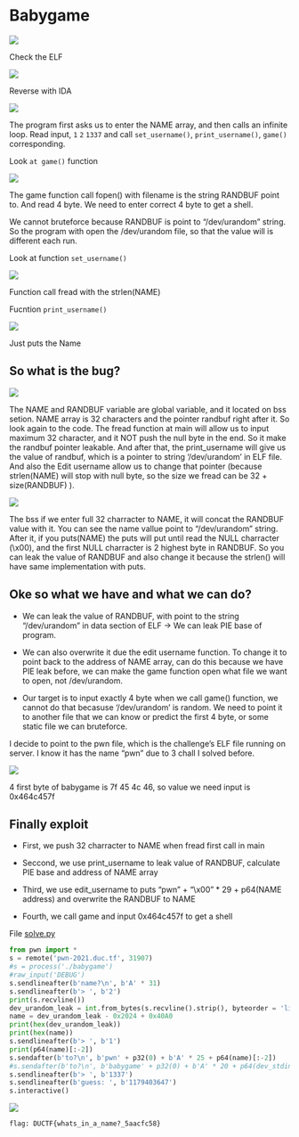 # Babygame

![](/2021/DownUnderCTF2021/Babygame/images/1.png)

Check the ELF

![](/2021/DownUnderCTF2021/Babygame/images/2.png)

Reverse with IDA

![](/2021/DownUnderCTF2021/Babygame/images/3.png)

The program first asks us to enter the NAME array, and then calls an infinite loop. Read input, `1` `2` `1337` and call `set_username()`, `print_username()`, `game()` corresponding.

Look `at game()` function

![](/2021/DownUnderCTF2021/Babygame/images/4.png)

The game function call fopen() with filename is the string RANDBUF point to. And read 4 byte. We need to enter correct 4 byte to get a shell.

We cannot bruteforce because RANDBUF is point to “/dev/urandom” string. So the program with open the /dev/urandom file, so that the value will is different each run.

Look at function `set_username()`

![](/2021/DownUnderCTF2021/Babygame/images/5.png)

Function call fread with the strlen(NAME)

Fucntion `print_username()`

![](/2021/DownUnderCTF2021/Babygame/images/6.png)

Just puts the Name

## So what is the bug?

![](/2021/DownUnderCTF2021/Babygame/images/7.png)

The NAME and RANDBUF variable are global variable, and it located on bss setion. NAME array is 32 characters and the pointer randbuf right after it. So look again to the code. The fread function at main will allow us to input maximum 32 character, and it NOT push the null byte in the end. So it make the randbuf pointer leakable. And after that, the print_username will give us the value of randbuf, which is a pointer to string ‘/dev/urandom’ in ELF file. And also the Edit username allow us to change that pointer (because strlen(NAME) will stop with null byte, so the size we fread can be 32 + size(RANDBUF) ).

![](/2021/DownUnderCTF2021/Babygame/images/8.png)

The bss if we enter full 32 charracter to NAME, it will concat the RANDBUF value with it. You can see the name vallue point to “/dev/urandom” string. After it, if you puts(NAME) the puts will put until read the NULL charracter (\x00), and the first NULL charracter is 2 highest byte in RANDBUF. So you can leak the value of RANDBUF and also change it because the strlen() will have same implementation with puts.

## Oke so what we have and what we can do?

  - We can leak the value of RANDBUF, with point to the string “/dev/urandom” in data section of ELF -> We can leak PIE base of program.

  - We can also overwrite it due the edit username function. To change it to point back to the address of NAME array, can do this because we have PIE leak before, we can make the game function open what file we want to open, not /dev/urandom.

  - Our target is to input exactly 4 byte when we call game() function, we cannot do that becasuse ‘/dev/urandom’ is random. We need to point it to another file that we can know or predict the first 4 byte, or some static file we can bruteforce.

I decide to point to the pwn file, which is the challenge’s ELF file running on server. I know it has the name “pwn” due to 3 chall I solved before.

![](/2021/DownUnderCTF2021/Babygame/images/9.png)

4 first byte of babygame is 7f 45 4c  46, so value we need input is 0x464c457f

## Finally exploit

  - First, we push 32 charracter to NAME when fread first call in main
  
  - Seccond, we use print_username to leak value of RANDBUF, calculate PIE base and address of NAME array

  - Third, we use edit_username to puts “pwn” + “\x00” * 29 + p64(NAME address) and overwrite the RANDBUF to NAME

  - Fourth, we call game and input 0x464c457f to get a shell

File [solve.py](/2021/DownUnderCTF2021/Babygame/solve.py)

```python
from pwn import *
s = remote('pwn-2021.duc.tf', 31907)
#s = process('./babygame')
#raw_input('DEBUG')
s.sendlineafter(b'name?\n', b'A' * 31)
s.sendlineafter(b'> ', b'2')
print(s.recvline())
dev_urandom_leak = int.from_bytes(s.recvline().strip(), byteorder = 'little', signed = False)
name = dev_urandom_leak - 0x2024 + 0x40A0
print(hex(dev_urandom_leak))
print(hex(name))
s.sendlineafter(b'> ', b'1')
print(p64(name)[:-2])
s.sendafter(b'to?\n', b'pwn' + p32(0) + b'A' * 25 + p64(name)[:-2])
#s.sendafter(b'to?\n', b'babygame' + p32(0) + b'A' * 20 + p64(dev_stdin)[:-2])
s.sendlineafter(b'> ', b'1337')
s.sendlineafter(b'guess: ', b'1179403647')
s.interactive()
```

![](/2021/DownUnderCTF2021/Babygame/images/10.png)

`flag: DUCTF{whats_in_a_name?_5aacfc58}`

